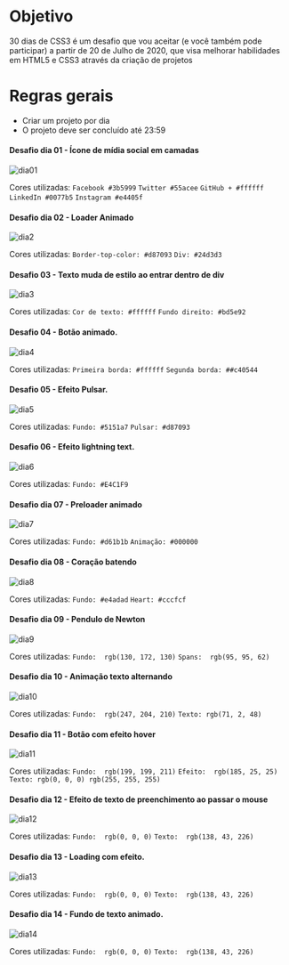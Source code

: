 
 # Objetivo

30 dias de CSS3 é um desafio que vou aceitar (e você também pode participar) a partir de 20 de Julho de 2020, que visa melhorar habilidades em HTML5 e CSS3 através da criação de projetos 

# Regras gerais

* Criar um projeto por dia
* O projeto deve ser concluído até 23:59

####  Desafio dia 01 - Ícone de mídia social em camadas <a name="id01"></a>
![dia01](https://user-images.githubusercontent.com/66179207/88010345-1106b900-caeb-11ea-8e80-8201841b9f4b.gif)

Cores utilizadas: 
`Facebook #3b5999`
`Twitter #55acee`
`GitHub + #ffffff`
`LinkedIn #0077b5`
`Instagram #e4405f`

####  Desafio dia 02 - Loader Animado <a name="id02"></a>

![dia2](https://user-images.githubusercontent.com/66179207/88098289-e90d6900-cb6f-11ea-9251-cacafa1bfb5f.gif)

Cores utilizadas: 
`Border-top-color: #d87093`
`Div: #24d3d3`

####  Desafio 03 - Texto muda de estilo ao entrar dentro de div
![dia3](https://user-images.githubusercontent.com/66179207/88844648-572ddd80-d1b9-11ea-9c48-3be2bffb8868.gif)

Cores utilizadas:
`Cor de texto: #ffffff`
`Fundo direito: #bd5e92`

####  Desafio 04 - Botão animado. 

![dia4](https://user-images.githubusercontent.com/66179207/88843677-e5a15f80-d1b7-11ea-888c-6af0076fc381.gif)

Cores utilizadas:
`Primeira borda: #ffffff`
`Segunda borda: ##c40544`

#### Desafio 05 - Efeito Pulsar. 

![dia5](https://user-images.githubusercontent.com/66179207/88862626-26f53780-d1d7-11ea-8a2c-b9f71510911a.gif)

Cores utilizadas:
`Fundo: #5151a7`
`Pulsar: #d87093`

#### Desafio 06 - Efeito lightning text.

![dia6](https://user-images.githubusercontent.com/66179207/88876231-34bbb480-d1f9-11ea-8d09-31e3b9ead76f.gif)

Cores utilizadas: 
`Fundo: #E4C1F9`

#### Desafio dia 07 - Preloader animado
![dia7](https://user-images.githubusercontent.com/66179207/90446585-03c3f680-e0b8-11ea-8e84-ebdce39b64a6.gif)

Cores utilizadas: 
`Fundo: #d61b1b`
`Animação: #000000`

#### Desafio dia 08 - Coração batendo

![dia8](https://user-images.githubusercontent.com/66179207/89094144-518dee80-d397-11ea-9382-5d865e49a696.gif)

Cores utilizadas: 
`Fundo: #e4adad`
`Heart: #cccfcf`

#### Desafio dia 09 - Pendulo de Newton

![dia9](https://user-images.githubusercontent.com/66179207/89094229-0b855a80-d398-11ea-82a7-a36acf9d14d3.gif)

Cores utilizadas: 
`Fundo:  rgb(130, 172, 130)`
`Spans:  rgb(95, 95, 62) `

#### Desafio dia 10 - Animação texto alternando

![dia10](https://user-images.githubusercontent.com/66179207/89094247-44bdca80-d398-11ea-8452-cbe047c9e996.gif)

Cores utilizadas: 
`Fundo:  rgb(247, 204, 210)`
`Texto: rgb(71, 2, 48)`

#### Desafio dia 11 - Botão com efeito hover

![dia11](https://user-images.githubusercontent.com/66179207/89094289-c6155d00-d398-11ea-8cb9-21ed2f660996.gif)

Cores utilizadas: 
`Fundo:  rgb(199, 199, 211)`
`Efeito:  rgb(185, 25, 25)`
`Texto: rgb(0, 0, 0) rgb(255, 255, 255)`

#### Desafio dia 12 - Efeito de texto de preenchimento ao passar o mouse

![dia12](https://user-images.githubusercontent.com/66179207/89094351-55bb0b80-d399-11ea-89ff-b4175413df98.gif)

Cores utilizadas: 
`Fundo:  rgb(0, 0, 0)`
`Texto:  rgb(138, 43, 226)`

#### Desafio dia 13 - Loading com efeito. 

![dia13](https://user-images.githubusercontent.com/66179207/90447176-20acf980-e0b9-11ea-9dcd-57ac0d0056d5.gif)

Cores utilizadas: 
`Fundo:  rgb(0, 0, 0)`
`Texto:  rgb(138, 43, 226)`

#### Desafio dia 14 - Fundo de texto animado.

![dia14](https://user-images.githubusercontent.com/66179207/90447238-42a67c00-e0b9-11ea-84b0-3022569e215a.gif)

Cores utilizadas: 
`Fundo:  rgb(0, 0, 0)`
`Texto:  rgb(138, 43, 226)`







